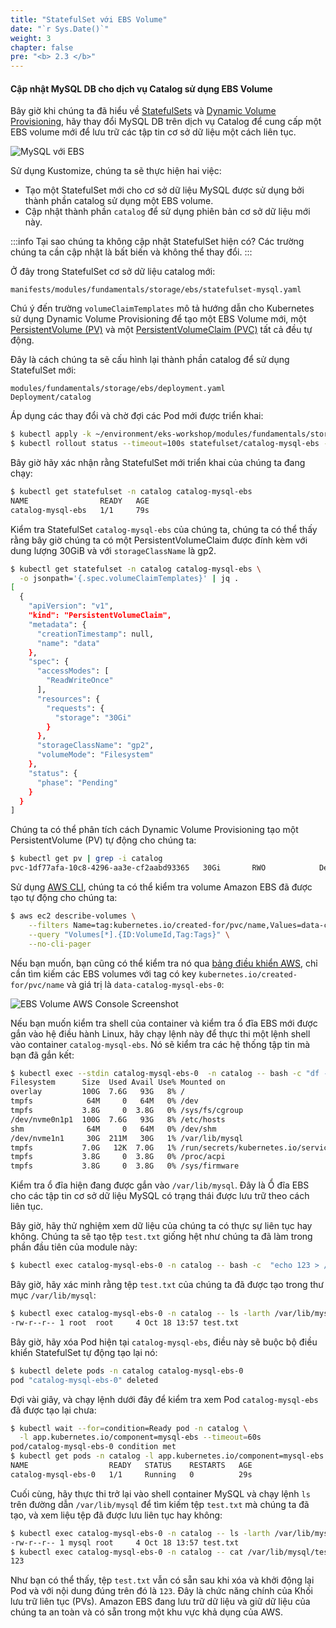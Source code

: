 ```yaml
---
title: "StatefulSet với EBS Volume"
date: "`r Sys.Date()`"
weight: 3
chapter: false
pre: "<b> 2.3 </b>"
---
```


#### Cập nhật MySQL DB cho dịch vụ Catalog sử dụng EBS Volume

Bây giờ khi chúng ta đã hiểu về [StatefulSets](https://kubernetes.io/docs/concepts/workloads/controllers/statefulset/) và [Dynamic Volume Provisioning](https://kubernetes.io/docs/concepts/storage/dynamic-provisioning/), hãy thay đổi MySQL DB trên dịch vụ Catalog để cung cấp một EBS volume mới để lưu trữ các tập tin cơ sở dữ liệu một cách liên tục.

![MySQL với EBS](/EKS-Workshop-7/images/part2/2-3/0001-mysql-ebs.png)

Sử dụng Kustomize, chúng ta sẽ thực hiện hai việc:

- Tạo một StatefulSet mới cho cơ sở dữ liệu MySQL được sử dụng bởi thành phần catalog sử dụng một EBS volume.
- Cập nhật thành phần `catalog` để sử dụng phiên bản cơ sở dữ liệu mới này.

:::info
Tại sao chúng ta không cập nhật StatefulSet hiện có? Các trường chúng ta cần cập nhật là bất biến và không thể thay đổi.
:::

Ở đây trong StatefulSet cơ sở dữ liệu catalog mới:

```file
manifests/modules/fundamentals/storage/ebs/statefulset-mysql.yaml
```

Chú ý đến trường `volumeClaimTemplates` mô tả hướng dẫn cho Kubernetes sử dụng Dynamic Volume Provisioning để tạo một EBS Volume mới, một [PersistentVolume (PV)](https://kubernetes.io/docs/concepts/storage/persistent-volumes/) và một [PersistentVolumeClaim (PVC)](https://kubernetes.io/docs/concepts/storage/persistent-volumes/#persistentvolumeclaims) tất cả đều tự động.

Đây là cách chúng ta sẽ cấu hình lại thành phần catalog để sử dụng StatefulSet mới:

```kustomization
modules/fundamentals/storage/ebs/deployment.yaml
Deployment/catalog
```

Áp dụng các thay đổi và chờ đợi các Pod mới được triển khai:

```bash hook=check-pvc
$ kubectl apply -k ~/environment/eks-workshop/modules/fundamentals/storage/ebs/
$ kubectl rollout status --timeout=100s statefulset/catalog-mysql-ebs -n catalog
```

Bây giờ hãy xác nhận rằng StatefulSet mới triển khai của chúng ta đang chạy:

```bash
$ kubectl get statefulset -n catalog catalog-mysql-ebs
NAME                READY   AGE
catalog-mysql-ebs   1/1     79s
```

Kiểm tra StatefulSet `catalog-mysql-ebs` của chúng ta, chúng ta có thể thấy rằng bây giờ chúng ta có một PersistentVolumeClaim được đính kèm với dung lượng 30GiB và với `storageClassName` là gp2.

```bash
$ kubectl get statefulset -n catalog catalog-mysql-ebs \
  -o jsonpath='{.spec.volumeClaimTemplates}' | jq .
[
  {
    "apiVersion": "v1",
    "kind": "PersistentVolumeClaim",
    "metadata": {
      "creationTimestamp": null,
      "name": "data"
    },
    "spec": {
      "accessModes": [
        "ReadWriteOnce"
      ],
      "resources": {
        "requests": {
          "storage": "30Gi"
        }
      },
      "storageClassName": "gp2",
      "volumeMode": "Filesystem"
    },
    "status": {
      "phase": "Pending"
    }
  }
]
```

Chúng ta có thể phân tích cách Dynamic Volume Provisioning tạo một PersistentVolume (PV) tự động cho chúng ta:

```bash
$ kubectl get pv | grep -i catalog
pvc-1df77afa-10c8-4296-aa3e-cf2aabd93365   30Gi       RWO            Delete           Bound         catalog/data-catalog-mysql-ebs-0          gp2                            10m
```

Sử dụng [AWS CLI](https://aws.amazon.com/cli/), chúng ta có thể kiểm tra volume Amazon EBS đã được tạo tự động cho chúng ta:

```bash
$ aws ec2 describe-volumes \
    --filters Name=tag:kubernetes.io/created-for/pvc/name,Values=data-catalog-mysql-ebs-0 \
    --query "Volumes[*].{ID:VolumeId,Tag:Tags}" \
    --no-cli-pager
```

Nếu bạn muốn, bạn cũng có thể kiểm tra nó qua [bảng điều khiển AWS](https://console.aws.amazon.com/ec2/home#Volumes), chỉ cần tìm kiếm các EBS volumes với tag có key `kubernetes.io/created-for/pvc/name` và giá trị là `data-catalog-mysql-ebs-0`:

![EBS Volume AWS Console Screenshot](/EKS-Workshop-7/images/part2/2-3/0002-ebsVolumeScrenshot.png)

Nếu bạn muốn kiểm tra shell của container và kiểm tra ổ đĩa EBS mới được gắn vào hệ điều hành Linux, hãy chạy lệnh này để thực thi một lệnh shell vào container `catalog-mysql-ebs`. Nó sẽ kiểm tra các hệ thống tập tin mà bạn đã gắn kết:

```bash
$ kubectl exec --stdin catalog-mysql-ebs-0  -n catalog -- bash -c "df -h"
Filesystem      Size  Used Avail Use% Mounted on
overlay         100G  7.6G   93G   8% /
tmpfs            64M     0   64M   0% /dev
tmpfs           3.8G     0  3.8G   0% /sys/fs/cgroup
/dev/nvme0n1p1  100G  7.6G   93G   8% /etc/hosts
shm              64M     0   64M   0% /dev/shm
/dev/nvme1n1     30G  211M   30G   1% /var/lib/mysql
tmpfs           7.0G   12K  7.0G   1% /run/secrets/kubernetes.io/serviceaccount
tmpfs           3.8G     0  3.8G   0% /proc/acpi
tmpfs           3.8G     0  3.8G   0% /sys/firmware
```

Kiểm tra ổ đĩa hiện đang được gắn vào `/var/lib/mysql`. Đây là Ổ đĩa EBS cho các tập tin cơ sở dữ liệu MySQL có trạng thái được lưu trữ theo cách liên tục.

Bây giờ, hãy thử nghiệm xem dữ liệu của chúng ta có thực sự liên tục hay không. Chúng ta sẽ tạo tệp `test.txt` giống hệt như chúng ta đã làm trong phần đầu tiên của module này:

```bash
$ kubectl exec catalog-mysql-ebs-0 -n catalog -- bash -c  "echo 123 > /var/lib/mysql/test.txt"
```

Bây giờ, hãy xác minh rằng tệp `test.txt` của chúng ta đã được tạo trong thư mục `/var/lib/mysql`:

```bash
$ kubectl exec catalog-mysql-ebs-0 -n catalog -- ls -larth /var/lib/mysql/ | grep -i test
-rw-r--r-- 1 root  root     4 Oct 18 13:57 test.txt
```

Bây giờ, hãy xóa Pod hiện tại `catalog-mysql-ebs`, điều này sẽ buộc bộ điều khiển StatefulSet tự động tạo lại nó:

```bash hook=pod-delete
$ kubectl delete pods -n catalog catalog-mysql-ebs-0
pod "catalog-mysql-ebs-0" deleted
```

Đợi vài giây, và chạy lệnh dưới đây để kiểm tra xem Pod `catalog-mysql-ebs` đã được tạo lại chưa:

```bash
$ kubectl wait --for=condition=Ready pod -n catalog \
  -l app.kubernetes.io/component=mysql-ebs --timeout=60s
pod/catalog-mysql-ebs-0 condition met
$ kubectl get pods -n catalog -l app.kubernetes.io/component=mysql-ebs
NAME                  READY   STATUS    RESTARTS   AGE
catalog-mysql-ebs-0   1/1     Running   0          29s
```

Cuối cùng, hãy thực thi trở lại vào shell container MySQL và chạy lệnh `ls` trên đường dẫn `/var/lib/mysql` để tìm kiếm tệp `test.txt` mà chúng ta đã tạo, và xem liệu tệp đã được lưu liên tục hay không:

```bash
$ kubectl exec catalog-mysql-ebs-0 -n catalog -- ls -larth /var/lib/mysql/ | grep -i test
-rw-r--r-- 1 mysql root     4 Oct 18 13:57 test.txt
$ kubectl exec catalog-mysql-ebs-0 -n catalog -- cat /var/lib/mysql/test.txt
123
```

Như bạn có thể thấy, tệp `test.txt` vẫn có sẵn sau khi xóa và khởi động lại Pod và với nội dung đúng trên đó là `123`. Đây là chức năng chính của Khối lưu trữ liên tục (PVs). Amazon EBS đang lưu trữ dữ liệu và giữ dữ liệu của chúng ta an toàn và có sẵn trong một khu vực khả dụng của AWS.